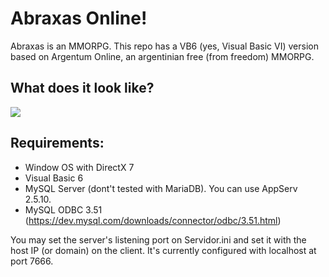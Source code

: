#  Abraxas Online!

Abraxas is an MMORPG. This repo has a VB6 (yes, Visual Basic VI) version based on Argentum Online, an argentinian free (from freedom) MMORPG.

##  What does it look like?

![](http://i.imm.io/8w4c.png)

##  Requirements:
 - Window OS with DirectX 7
 - Visual Basic 6 
 - MySQL Server (dont't tested with MariaDB). You can use AppServ 2.5.10.
 - MySQL ODBC 3.51 (https://dev.mysql.com/downloads/connector/odbc/3.51.html)

You may set the server's listening port on Servidor.ini and set it with the host IP (or domain) on the client. It's currently configured with localhost at port 7666.


